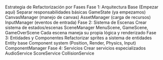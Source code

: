 Estrategia de Refactorización por Fases
Fase 1: Arquitectura Base (Empezar aquí)
  Separar responsabilidades básicas
  GameState (ya empezamos)
  CanvasManager (manejo de canvas)
  AssetManager (carga de recursos)
  InputManager (eventos de entrada)
Fase 2: Sistema de Escenas
  Crear sistema de estados/escenas
  SceneManager
  MenuScene, GameScene, GameOverScene
  Cada escena maneja su propia lógica y renderizado
Fase 3: Entidades y Componentes
  Refactorizar sprites a sistema de entidades
  Entity base
  Component system (Position, Render, Physics, Input)
  ComponentManager
Fase 4: Servicios
  Crear servicios especializados
  AudioService
  ScoreService
  CollisionService